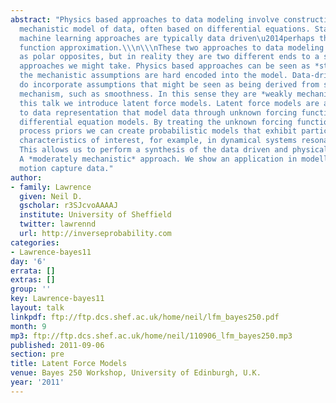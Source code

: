 ```yaml
---
abstract: "Physics based approaches to data modeling involve constructing an accurate
  mechanistic model of data, often based on differential equations. Statistical and
  machine learning approaches are typically data driven\u2014perhaps through regularized
  function approximation.\\\n\\\nThese two approaches to data modeling are often seen
  as polar opposites, but in reality they are two different ends to a spectrum of
  approaches we might take. Physics based approaches can be seen as *strongly mechanistic*,
  the mechanistic assumptions are hard encoded into the model. Data-driven approaches
  do incorporate assumptions that might be seen as being derived from some underlying
  mechanism, such as smoothness. In this sense they are *weakly mechanistic*.\\\n\\\nIn
  this talk we introduce latent force models. Latent force models are a new approach
  to data representation that model data through unknown forcing functions that drive
  differential equation models. By treating the unknown forcing functions with Gaussian
  process priors we can create probabilistic models that exhibit particular physical
  characteristics of interest, for example, in dynamical systems resonance and inertia.
  This allows us to perform a synthesis of the data driven and physical modeling paradigms.
  A *moderately mechanistic* approach. We show an application in modelling of human
  motion capture data."
author:
- family: Lawrence
  given: Neil D.
  gscholar: r3SJcvoAAAAJ
  institute: University of Sheffield
  twitter: lawrennd
  url: http://inverseprobability.com
categories:
- Lawrence-bayes11
day: '6'
errata: []
extras: []
group: ''
key: Lawrence-bayes11
layout: talk
linkpdf: ftp://ftp.dcs.shef.ac.uk/home/neil/lfm_bayes250.pdf
month: 9
mp3: ftp://ftp.dcs.shef.ac.uk/home/neil/110906_lfm_bayes250.mp3
published: 2011-09-06
section: pre
title: Latent Force Models
venue: Bayes 250 Workshop, University of Edinburgh, U.K.
year: '2011'
---
```

